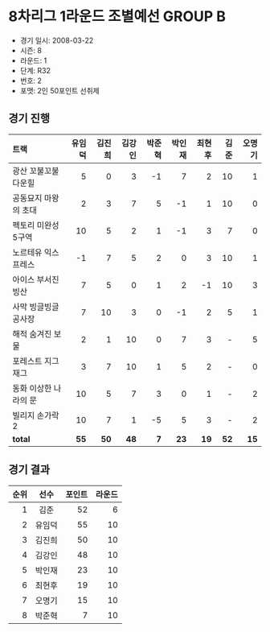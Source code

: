 # 8차리그 1라운드 조별예선 GROUP B

- 경기 일시: 2008-03-22
- 시즌: 8
- 라운드: 1
- 단계: R32
- 번호: 2
- 포맷: 2인 50포인트 선취제





## 경기 진행

| 트랙 | 유임덕 | 김진희 | 김강인 | 박준혁 | 박인재 | 최현후 | 김준 | 오명기 |
|:---|---:|---:|---:|---:|---:|---:|---:|---:|
| 광산 꼬불꼬불 다운힐 | 5 | 0 | 3 | -1 | 7 | 2 | 10 | 1 |
| 공동묘지 마왕의 초대 | 2 | 3 | 7 | 5 | -1 | 1 | 10 | 0 |
| 펙토리 미완성 5구역 | 10 | 5 | 2 | 1 | -1 | 3 | 7 | 0 |
| 노르테유 익스프레스 | -1 | 7 | 5 | 2 | 0 | 3 | 10 | 1 |
| 아이스 부서진 빙산 | 7 | 5 | 0 | 1 | 2 | -1 | 10 | 3 |
| 사막 빙글빙글 공사장 | 7 | 10 | 3 | 0 | -1 | 2 | 5 | 1 |
| 해적 숨겨진 보물 | 2 | 1 | 10 | 0 | 7 | 3 | - | 5 |
| 포레스트 지그재그 | 3 | 7 | 10 | 1 | 5 | 2 | - | 0 |
| 동화 이상한 나라의 문 | 10 | 5 | 7 | 3 | 0 | 1 | - | 2 |
| 빌리지 손가락 2 | 10 | 7 | 1 | -5 | 5 | 3 | - | 2 |
| __total__ | __55__ | __50__ | __48__ | __7__ | __23__ | __19__ | __52__ | __15__ |




## 경기 결과

| 순위 | 선수 | 포인트 | 라운드 |
|---:|:---:|---:|---:|
| 1 | 김준 | 52 | 6 |
| 2 | 유임덕 | 55 | 10 |
| 3 | 김진희 | 50 | 10 |
| 4 | 김강인 | 48 | 10 |
| 5 | 박인재 | 23 | 10 |
| 6 | 최현후 | 19 | 10 |
| 7 | 오명기 | 15 | 10 |
| 8 | 박준혁 | 7 | 10 |

